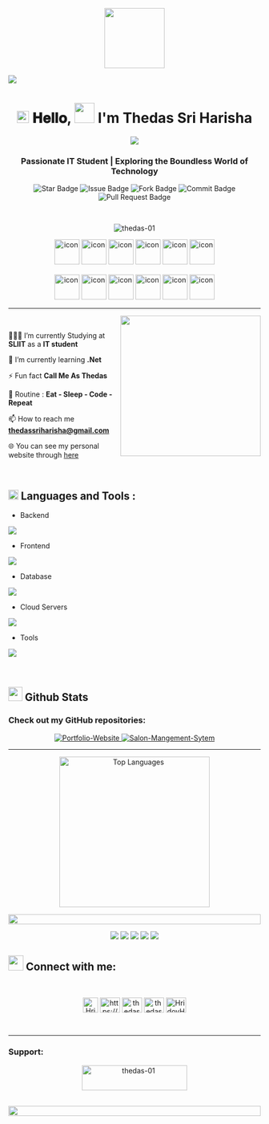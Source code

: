 <p align="center">
  <picture><img src = "https://github.com/7oSkaaa/7oSkaaa/blob/main/Images/about_me.gif?raw=true" width = 120px></picture>
</p>
<img src="https://user-images.githubusercontent.com/73097560/115834477-dbab4500-a447-11eb-908a-139a6edaec5c.gif">

<h1 align="center">
  <a target="_blank">
    <img src="https://github.com/JayantGoel001/JayantGoel001/blob/master/GIF/Earth.gif" width="24px" style="max-width:100%;">
  </a>
  𝐇𝐞𝐥𝐥𝐨,
  <a target="_blank">
    <img src="https://github.com/JayantGoel001/JayantGoel001/blob/master/GIF/Hi.gif" width="40px" />
    I'm Thedas Sri Harisha
  </a>
</h1>

<p align="center">
  <a href="https://github.com/DenverCoder1/readme-typing-svg"><img src="https://readme-typing-svg.herokuapp.com?font=Time+New+Roman&color=cyan&size=25&center=true&vCenter=true&width=600&height=100&lines=Welcome+To+My+Profile...&hearts;++;Self-taught+Full-Stack+Developer,;Active+Learner/Researcher,;Love+to+learn+new+stuffs..<3"></a></p>
  
<h3 align="center">Passionate IT Student | Exploring the Boundless World of Technology</h3>

<p align="center">
  <img src="https://custom-icon-badges.herokuapp.com/badge/Star-yellow.svg?logo=star" alt="Star Badge">
  <img src="https://custom-icon-badges.herokuapp.com/badge/Issue-red.svg?logo=issue" alt="Issue Badge">
  <img src="https://custom-icon-badges.herokuapp.com/badge/Fork-orange.svg?logo=fork" alt="Fork Badge">
  <img src="https://custom-icon-badges.herokuapp.com/badge/Commit-green.svg?logo=commit" alt="Commit Badge">
  <img src="https://custom-icon-badges.herokuapp.com/badge/Pull%20Request-purple.svg?logo=pr" alt="Pull Request Badge">
</p>
</br>

<p align="center"> <img src="https://komarev.com/ghpvc/?username=thedas-01&label=Profile%20views&color=0e75b6&style=flat" alt="thedas-01" /> </p>

<div align="center">
  <img src="https://techstack-generator.vercel.app/java-icon.svg" alt="icon" width="50" height="50" />
  <img src="https://techstack-generator.vercel.app/python-icon.svg" alt="icon" width="50" height="50" />
  <img src="https://techstack-generator.vercel.app/ts-icon.svg" alt="icon" width="50" height="50" />
  <img src="https://techstack-generator.vercel.app/js-icon.svg" alt="icon"width="50" height="50" />
  <img src="https://techstack-generator.vercel.app/react-icon.svg" alt="icon" width="50" height="50" />
 <img src="https://techstack-generator.vercel.app/mysql-icon.svg" alt="icon" width="50" height="50" />
</div>

<br>

<div align="center">
  <img src="https://techstack-generator.vercel.app/docker-icon.svg" alt="icon" width="50" height="50" />
  <img src="https://techstack-generator.vercel.app/aws-icon.svg" alt="icon" width="50" height="50" />
  <img src="https://techstack-generator.vercel.app/github-icon.svg" alt="icon" width="50" height="50" />
  <img src="https://techstack-generator.vercel.app/prettier-icon.svg" alt="icon" width="50" height="50" />
  <img src="https://techstack-generator.vercel.app/restapi-icon.svg" alt="icon" width="50" height="50" />
  <img src="https://techstack-generator.vercel.app/graphql-icon.svg" alt="icon" width="50" height="50" />
</div>

---

<picture> <img align="right" src="https://github.com/7oSkaaa/7oSkaaa/blob/main/Images/Right_Side.gif?raw=true" width = 280px></picture><br>

 👨🏽‍💻  I’m currently Studying at **SLIIT** as a **IT student**

 🌱 I’m currently learning **.Net**

 ⚡ Fun fact **Call Me As Thedas**
 
 🔄 Routine : **Eat - Sleep - Code - Repeat**

 📫 How to reach me **thedassriharisha@gmail.com**

 🌐 You can see my personal website through [here](https://www.google.com)

<br>

 ## <img src="https://media2.giphy.com/media/QssGEmpkyEOhBCb7e1/giphy.gif?cid=ecf05e47a0n3gi1bfqntqmob8g9aid1oyj2wr3ds3mg700bl&rid=giphy.gif" width ="20"><b> Languages and Tools : </b>
 
- Backend
<p align="left">
  <a href="https://skillicons.dev">
    <img src="https://skillicons.dev/icons?i=php,laravel,java,nodejs,py,spring,flask,fastapi,express,nestjs" />
  </a>
</p>

- Frontend
<p align="left">
  <a href="https://skillicons.dev">
    <img src="https://skillicons.dev/icons?i=css,js,react,nextjs,angular,bootstrap,tailwind,html,flutter,androidstudio" />
  </a>
</p>

- Database
<p align="left">
  <a href="https://skillicons.dev">
    <img src="https://skillicons.dev/icons?i=mongodb,mysql,postgresql" />
  </a>
</p>

- Cloud Servers
<p align="left">
  <a href="https://skillicons.dev">
    <img src="https://skillicons.dev/icons?i=azure,aws,gcp,firebase" />
  </a>
</p>

- Tools
<p align="left">
  <a href="https://skillicons.dev">
    <img src="https://skillicons.dev/icons?i=git,github,docker,figma,xd,idea,vscode,postman,linux" />
  </a>
</p>

<br/>

## <picture> <img src="https://github.com/7oSkaaa/7oSkaaa/blob/main/Images/Statistics.gif?raw=true" width="28px"> </picture> Github Stats

### Check out my GitHub repositories:
<div align="center">
  <p>
     <a href="https://github.com/Thedas-01/Portfolio-Website">
      <img src="https://github-readme-stats.vercel.app/api/pin/?username=thedas-01&repo=Portfolio-Website&theme=tokyonight" alt="Portfolio-Website" />
    </a>
     <a href="https://github.com/Thedas-01/Salon-Mangement-Sytem">
      <img src="https://github-readme-stats.vercel.app/api/pin/?username=thedas-01&repo=Salon-Mangement-Sytem&theme=tokyonight" alt="Salon-Mangement-Sytem" />
    </a>
  </p>
</div>

---
<p align="center">
  <img src="https://github-readme-stats.vercel.app/api/top-langs?username=thedas-01&show_icons=true&locale=en&layout=compact&theme=tokyonight&hide_border=true" alt="Top Languages" width="300px"/>
</p>

<img src="https://i.imgur.com/dBaSKWF.gif" height="20" width="100%">

<p align="center">
<img src="http://github-profile-summary-cards.vercel.app/api/cards/profile-details?username=thedas-01&theme=solarized_dark">
<img src="http://github-profile-summary-cards.vercel.app/api/cards/repos-per-language?username=thedas-01&theme=solarized_dark">
<img src="http://github-profile-summary-cards.vercel.app/api/cards/most-commit-language?username=thedas-01&theme=solarized_dark">
<img src="http://github-profile-summary-cards.vercel.app/api/cards/stats?username=thedas-01&theme=solarized_dark">
<img src="http://github-profile-summary-cards.vercel.app/api/cards/productive-time?username=thedas-01&theme=solarized_dark&utcOffset=8">


## <picture> <img src = "https://github.com/7oSkaaa/7oSkaaa/blob/main/Images/Statistics.gif?raw=true" width = 30px>  </picture>Connect with me:
<br>
<p align="center">
<a href="https://github.com/Thedas-01" target="blank"><img align="center" src="https://img.icons8.com/dusk/40/000000/internet--v1.png" alt="HridoyHazard" height="30" width="30" /></a>
<a href="https://www.linkedin.com/in/thedas-sri-harisha-328098198/" target="blank"><img align="center" src="https://raw.githubusercontent.com/rahuldkjain/github-profile-readme-generator/master/src/images/icons/Social/linked-in-alt.svg" alt="https://www.linkedin.com/in/thedas-sri-harisha-328098198/" height="30" width="40" /></a>
<a href="https://www.facebook.com/people/Thedas-Sri-Harisha/100074413705204/" target="blank"><img align="center" src="https://raw.githubusercontent.com/rahuldkjain/github-profile-readme-generator/master/src/images/icons/Social/facebook.svg" alt="thedas sri harisha" height="30" width="40" /></a>
<a href="https://www.instagram.com/thedas_sri_harisha/" target="blank"><img align="center" src="https://raw.githubusercontent.com/rahuldkjain/github-profile-readme-generator/master/src/images/icons/Social/instagram.svg" alt="thedas-sri-harisha" height="30" width="40" /></a>
<a href="https://github.com/Thedas-01" target="blank"><img align="center" src="https://raw.githubusercontent.com/rahuldkjain/github-profile-readme-generator/master/src/images/icons/Social/github.svg" alt="HridoyHazard" height="30" width="40" /></a>
</p>
<br>

---

<h3 align="left">Support:</h3>
<p align="center"><a href="https://www.buymeacoffee.com/Thedas"> <img align="center" src="https://cdn.buymeacoffee.com/buttons/v2/default-yellow.png" height="50" width="210" alt="thedas-01" /></a>
</p><br>
<img src="https://i.imgur.com/dBaSKWF.gif" height="20" width="100%">
